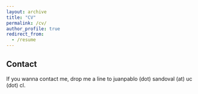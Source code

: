```yaml
---
layout: archive
title: "CV"
permalink: /cv/
author_profile: true
redirect_from:
  - /resume
---
```


## Contact

If you wanna contact me, drop me a line to juanpablo (dot) sandoval (at) uc (dot) cl.
